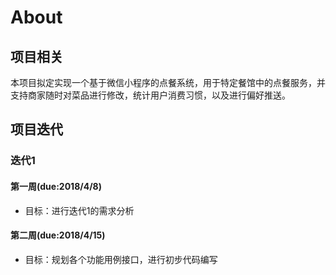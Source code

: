 # About

## 项目相关

本项目拟定实现一个基于微信小程序的点餐系统，用于特定餐馆中的点餐服务，并支持商家随时对菜品进行修改，统计用户消费习惯，以及进行偏好推送。

## 项目迭代

### 迭代1

#### 第一周(due:2018/4/8)

- 目标：进行迭代1的需求分析

#### 第二周(due:2018/4/15)

- 目标：规划各个功能用例接口，进行初步代码编写

